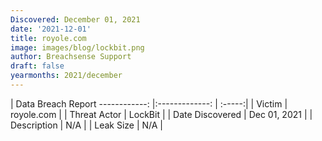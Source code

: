```yaml
---
Discovered: December 01, 2021
date: '2021-12-01'
title: royole.com
image: images/blog/lockbit.png
author: Breachsense Support
draft: false
yearmonths: 2021/december
---
```



| Data Breach Report
------------:   |:-------------:    | :-----:|
| Victim    | royole.com      | 
| Threat Actor    | LockBit      | 
| Date Discovered    | Dec 01, 2021      | 
| Description    | N/A      | 
| Leak Size    | N/A      | 

